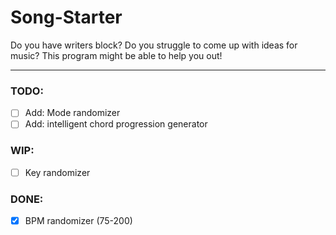 # Song-Starter
Do you have writers block? Do you struggle to come up with ideas for music? This program might be able to help you out!

---

### TODO:
  - [ ] Add: Mode randomizer
  - [ ] Add: intelligent chord progression generator

### WIP:
  - [ ] Key randomizer

### DONE:
  - [x] BPM randomizer (75-200)
